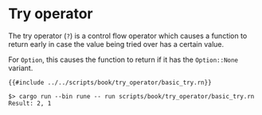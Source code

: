 # Try operator

The try operator (`?`) is a control flow operator which causes a function to
return early in case the value being tried over has a certain value.

For `Option`, this causes the function to return if it has the `Option::None`
variant.

```rune
{{#include ../../scripts/book/try_operator/basic_try.rn}}
```

```text
$> cargo run --bin rune -- run scripts/book/try_operator/basic_try.rn
Result: 2, 1
```
